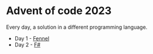 # Advent of code 2023

Every day, a solution in a different programming language.

- Day 1 - [Fennel](day01/)
- Day 2 - [F#](day02/)
